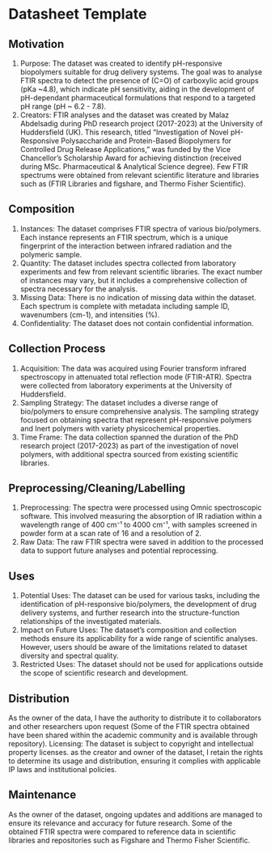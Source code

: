 # Datasheet Template

## Motivation
1.	Purpose: The dataset was created to identify pH-responsive biopolymers suitable for drug delivery systems. The goal was to analyse FTIR spectra to detect the presence of (C=O) of carboxylic acid groups (pKa ~4.8), which indicate pH sensitivity, aiding in the development of pH-dependant pharmaceutical formulations that respond to a targeted pH range (pH ~ 6.2 - 7.8).
2.	Creators: FTIR analyses and the dataset was created by Malaz Abdelsadig during PhD research project (2017-2023) at the University of Huddersfield (UK). This research, titled “Investigation of Novel pH-Responsive Polysaccharide and Protein-Based Biopolymers for Controlled Drug Release Applications,” was funded by the Vice Chancellor’s Scholarship Award for achieving distinction (received during MSc. Pharmaceutical & Analytical Science degree). Few FTIR spectrums were obtained from relevant scientific literature and libraries such as (FTIR Libraries and figshare, and Thermo Fisher Scientific).
   
## Composition
1.	Instances: The dataset comprises FTIR spectra of various bio/polymers. Each instance represents an FTIR spectrum, which is a unique fingerprint of the interaction between infrared radiation and the polymeric sample.
2.	Quantity: The dataset includes spectra collected from laboratory experiments and few from relevant scientific libraries. The exact number of instances may vary, but it includes a comprehensive collection of spectra necessary for the analysis.
3.	Missing Data: There is no indication of missing data within the dataset. Each spectrum is complete with metadata including sample ID, wavenumbers (cm-1), and intensities (%).
4.	Confidentiality: The dataset does not contain confidential information.
   
## Collection Process
1.	Acquisition: The data was acquired using Fourier transform infrared spectroscopy in attenuated total reflection mode (FTIR-ATR). Spectra were collected from laboratory experiments at the University of Huddersfield.
2.	Sampling Strategy: The dataset includes a diverse range of bio/polymers to ensure comprehensive analysis. The sampling strategy focused on obtaining spectra that represent pH-responsive polymers and Inert polymers with variety physicochemical properties.
3.	Time Frame: The data collection spanned the duration of the PhD research project (2017-2023) as part of the investigation of novel polymers, with additional spectra sourced from existing scientific libraries.
   
## Preprocessing/Cleaning/Labelling
1.	Preprocessing: The spectra were processed using Omnic spectroscopic software. This involved measuring the absorption of IR radiation within a wavelength range of 400 cm⁻¹ to 4000 cm⁻¹, with samples screened in powder form at a scan rate of 16 and a resolution of 2.
2.	Raw Data: The raw FTIR spectra were saved in addition to the processed data to support future analyses and potential reprocessing.
   
## Uses
1.	Potential Uses: The dataset can be used for various tasks, including the identification of pH-responsive bio/polymers, the development of drug delivery systems, and further research into the structure-function relationships of the investigated materials.
2.	Impact on Future Uses: The dataset’s composition and collection methods ensure its applicability for a wide range of scientific analyses. However, users should be aware of the limitations related to dataset diversity and spectral quality.
3.	Restricted Uses: The dataset should not be used for applications outside the scope of scientific research and development.
   
## Distribution
As the owner of the data, I have the authority to distribute it to collaborators and other researchers upon request (Some of the FTIR spectra obtained have been shared within the academic community and is available through repository).
Licensing: The dataset is subject to copyright and intellectual property licenses. as the creator and owner of the dataset, I retain the rights to determine its usage and distribution, ensuring it complies with applicable IP laws and institutional policies.

## Maintenance
As the owner of the dataset, ongoing updates and additions are managed to ensure its relevance and accuracy for future research. Some of the obtained FTIR spectra were compared to reference data in scientific libraries and repositories such as Figshare and Thermo Fisher Scientific.
